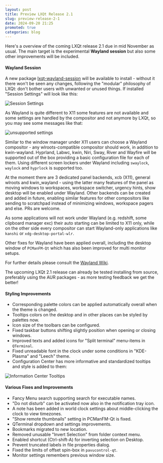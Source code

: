 ```yaml
---
layout: post
title: Preview LXQt Release 2.1
slug: preview-release-2-1
date: 2024-09-20 21:25
promoted: true
categories: blog
---
```


Here's a overview of the coming LXQt release 2.1 due in mid November as usual. The main target is the experimental **Wayland session** but also some other improvements will be included.

#### Wayland Session

A new package [lxqt-wayland-session](https://github.com/lxqt/lxqt-wayland-session) will be available to install - without it there won't be seen any changes, following the "modular" philosophy of LXQt: don't bother users with unwanted or unused things. If installed "Session Settings" will look like this:

![Session Settings](../../../../../images/posts/waylandsettings.png)

As Wayland is quite different to X11 some features are not available and some settings are handled by the compositor and not anymore by LXQt, so you may see some messages like that:

![unsupported settings](../../../../../images/posts/unsupported.png)

Similar to the window manager under X11 users can choose a Wayland compositor - any wlroots-compatible compositor should work, in addition to kwin-wayland. Hyprland, Labwc, kwin, Niri, Sway, River and Wayfire will be supported out of the box providing a basic configuration file for each of them. Using different screen lockers under Wayland including `swaylock`, `waylock` and `hyprlock` is supported too.

At the moment there are 3 dedicated panel backends, xcb (X11), general wlroots  and kwin_wayland - using the latter many features of the panel as moving windows to workspaces, workspace switcher, urgency hints, show desktop will be enabled under Wayland. Other backends can be created and added in future, enabling similar features for other compositors like sending to scratchpad instead of minimizing windows, workspace pagers and else. PRs are welcome.

As some applications will not work under Wayland (e.g. redshift, some clipboard manager exc) their auto starting can be limited to X11 only, while on the other side every compositor can start Wayland-only applications like `kanshi` or `xdg-desktop-portal-wlr`.

Other fixes for Wayland have been applied overall, including the desktop window of `PCManFM-Qt` which has also been improved for multi monitor setups.

For further details please consult the [Wayland Wiki](https://github.com/lxqt/lxqt/wiki/ConfigWaylandSettings).

The upcoming LXQt 2.1 release can already be tested installing from source, preferably using the AUR packages - as more testing feedback we get the better!

#### Styling Improvements

* Corresponding palette colors can be applied automatically overall when the theme is changed.
* Tooltips colors on the desktop and in other places can be styled by palettes now.
* Icon size of the toolbars can be configured.
* Fixed taskbar buttons shifting slightly position when opening or closing windows.
* Improved texts and added icons for "Split terminal" menu-items in `QTerminal`.
* Fixed unreadable font in the clock under some conditions in "KDE-Plasma" and "Leech" theme.
* Configuration Center has more informative and standardized tooltips and style is added to them:

![Information Center Tooltips](../../../../../images/posts/configcenter.png)

#### Various Fixes and Improvements

* Fancy Menu search supporting search for executable names.
* "Do not disturb" can be activated now also in the notification tray icon.
* A note has been added in world clock settings about middle-clicking the clock to view timezones.
* "Show remote thumbnails" setting in PCManFM-Qt is fixed.
* QTerminal dropdown and settings improvements.
* Bookmarks migrated to new location.
* Removed unusable "Invert Selection" from folder context menu.
* Enabled shortcut (Ctrl-shift-A) for inverting selection on Desktop.
* Prevent truncated labels in file properties dialog.
* Fixed the limits of offset spin-box in `pavucontrol-qt`.
* Monitor settings remembers previous window size.



